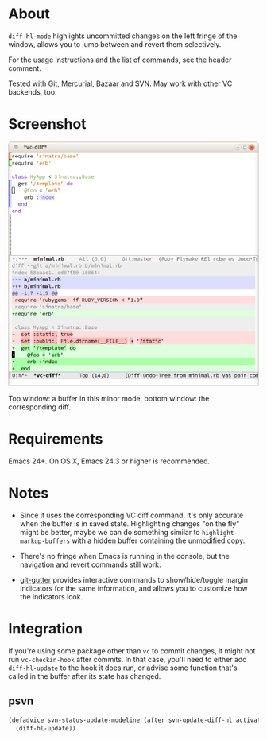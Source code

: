 About
=====

`diff-hl-mode` highlights uncommitted changes on the left fringe of the window,
allows you to jump between and revert them selectively.

For the usage instructions and the list of commands, see the header comment.

Tested with Git, Mercurial, Bazaar and SVN. May work with other VC backends, too.

Screenshot
=====

![screenie](screenshot.png)

Top window: a buffer in this minor mode, bottom window: the corresponding diff.

Requirements
=====

Emacs 24+. On OS X, Emacs 24.3 or higher is recommended.

Notes
=====

* Since it uses the corresponding VC diff command, it's only accurate when the
  buffer is in saved state. Highlighting changes "on the fly" might be better,
  maybe we can do something similar to `highlight-markup-buffers` with a hidden
  buffer containing the unmodified copy.

* There's no fringe when Emacs is running in the console, but the navigation and
  revert commands still work.

* [git-gutter](https://github.com/syohex/emacs-git-gutter) provides interactive
  commands to show/hide/toggle margin indicators for the same information, and
  allows you to customize how the indicators look.

Integration
=====

If you're using some package other than `vc` to commit changes, it might
not run `vc-checkin-hook` after commits. In that case, you'll need to
either add `diff-hl-update` to the hook it does run, or advise some
function that's called in the buffer after its state has changed.

psvn
-----

```lisp
(defadvice svn-status-update-modeline (after svn-update-diff-hl activate)
  (diff-hl-update))
```
